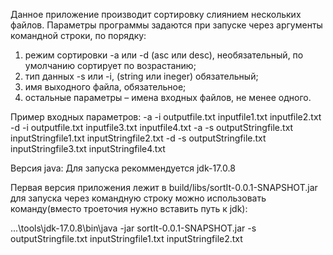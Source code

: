 Данное приложение производит сортировку слиянием нескольких файлов.
Параметры программы задаются при запуске через аргументы командной строки, по порядку: 
1. режим сортировки -a или -d (asc или desc), необязательный, по умолчанию сортирует по возрастанию; 
2. тип данных -s или -i, (string или ineger) обязательный; 
3. имя выходного файла, обязательное; 
4. остальные параметры – имена входных файлов, не менее одного.

Пример входных параметров:
-a -i outputfile.txt inputfile1.txt inputfile2.txt
-d -i outputfile.txt inputfile3.txt inputfile4.txt
-a -s outputStringfile.txt inputStringfile1.txt inputStringfile2.txt
-d -s outputStringfile.txt inputStringfile3.txt inputStringfile4.txt

Версия java:
Для запуска рекоммендуется jdk-17.0.8

Первая версия приложения лежит в build/libs/sortIt-0.0.1-SNAPSHOT.jar для запуска через командную строку можно использовать команду(вместо троеточия нужно вставить путь к jdk): 

...\tools\jdk-17.0.8\bin\java -jar sortIt-0.0.1-SNAPSHOT.jar -s outputStringfile.txt inputStringfile1.txt inputStringfile2.txt

